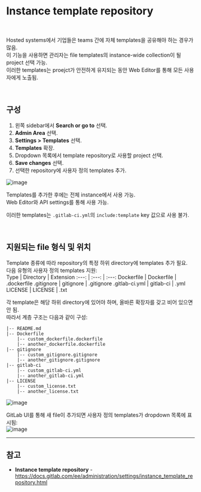 # Instance template repository

<br>

Hosted systems에서 기업들은 teams 간에 자체 templates을 공유해야 하는 경우가 많음.  
이 기능을 사용하면 관리자는 file templates의 instance-wide collection이 될 project 선택 가능.  
이러한 templates는 proejct가 안전하게 유지되는 동안 Web Editor를 통해 모든 사용자에게 노출됨.

<br>

## 구성
1. 왼쪽 sidebar에서 **Search or go to** 선택.
2. **Admin Area** 선택.
3. **Settings > Templates** 선택.
4. **Templates** 확장.
5. Dropdown 목록에서 template repository로 사용할 project 선택.
6. **Save changes** 선택.
7. 선택한 repository에 사용자 정의 templates 추가.

![image](https://github.com/bigmtn1113/GitLab-Note/assets/46125158/963a4248-bf86-46e3-8219-2569e6f4e098)

Templates를 추가한 후에는 전체 instance에서 사용 가능.  
Web Editor와 API settings를 통해 사용 가능.

이러한 templates는 `.gitlab-ci.yml`의 `include:template` key 값으로 사용 불가.

<br>

## 지원되는 file 형식 및 위치
Template 종류에 따라 repository의 특정 하위 directory에 templates 추가 필요.  
다음 유형의 사용자 정의 templates 지원:  
Type | Directory | Extension
:---: | :---: | :---:
Dockerfile | Dockerfile | .dockerfile
.gitignore | gitignore | .gitignore
.gitlab-ci.yml | gitlab-ci | .yml
LICENSE | LICENSE | .txt

각 template은 해당 하위 directory에 있어야 하며, 올바른 확장자를 갖고 비어 있으면 안 됨.  
따라서 계층 구조는 다음과 같이 구성:  
```
|-- README.md
|-- Dockerfile
    |-- custom_dockerfile.dockerfile
    |-- another_dockerfile.dockerfile
|-- gitignore
    |-- custom_gitignore.gitignore
    |-- another_gitignore.gitignore
|-- gitlab-ci
    |-- custom_gitlab-ci.yml
    |-- another_gitlab-ci.yml
|-- LICENSE
    |-- custom_license.txt
    |-- another_license.txt
```

![image](https://github.com/bigmtn1113/GitLab-Note/assets/46125158/d47e1a5c-d221-4a37-83d8-b376cd0d7369)

GitLab UI를 통해 새 file이 추가되면 사용자 정의 templates가 dropdown 목록에 표시됨:  
![image](https://github.com/bigmtn1113/GitLab-Note/assets/46125158/a6fa672b-6e8b-46b6-87d7-5f5224d84b77)

<hr>

## 참고
- **Instance template repository** - https://docs.gitlab.com/ee/administration/settings/instance_template_repository.html
